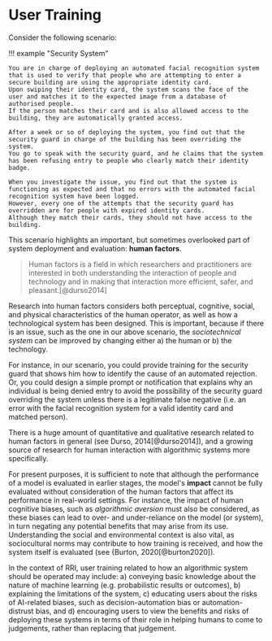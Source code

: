 # User Training

Consider the following scenario:

!!! example "Security System"

    You are in charge of deploying an automated facial recognition system that is used to verify that people who are attempting to enter a secure building are using the appropriate identity card.
    Upon swiping their identity card, the system scans the face of the user and matches it to the expected image from a database of authorised people.
    If the person matches their card and is also allowed access to the building, they are automatically granted access.
    
    After a week or so of deploying the system, you find out that the security guard in charge of the building has been overriding the system.
    You go to speak with the security guard, and he claims that the system has been refusing entry to people who clearly match their identity badge.
    
    When you investigate the issue, you find out that the system is functioning as expected and that no errors with the automated facial recognition system have been logged.
    However, every one of the attempts that the security guard has overridden are for people with expired identity cards.
    Although they match their cards, they should not have access to the building.

This scenario highlights an important, but sometimes overlooked part of system deployment and evaluation: **human factors**.

> Human factors is a field in which researchers and practitioners are interested in both understanding the interaction of people and technology and in making that interaction more efficient, safer, and pleasant.[@durso2014]

Research into human factors considers both perceptual, cognitive, social, and physical characteristics of the human operator, as well as how a technological system has been designed. This is important, because if there is an issue, such as the one in our above scenario, the *sociotechnical system* can be improved by changing either a) the human or b) the technology.

For instance, in our scenario, you could provide training for the security guard that shows him how to identify the cause of an automated rejection. Or, you could design a simple prompt or notification that explains why an individual is being denied entry to avoid the possibility of the security guard overriding the system unless there is a legitimate false negative (i.e. an error with the facial recognition system for a valid identity card and matched person).

There is a huge amount of quantitative and qualitative research related to human factors in general (see Durso, 2014[@durso2014]), and a growing source of research for human interaction with algorithmic systems more specifically.

For present purposes, it is sufficient to note that although the performance of a model is evaluated in earlier stages, the model's **impact** cannot be fully evaluated without consideration of the human factors that affect its performance in real-world settings.
For instance, the impact of human cognitive biases, such as *algorithmic aversion* must also be considered, as these biases can lead to over- and under-reliance on the model (or system), in turn negating any potential benefits that may arise from its use.
Understanding the social and environmental context is also vital, as sociocultural norms may contribute to how training is received, and how the system itself is evaluated (see {Burton, 2020[@burton2020]).

In the context of RRI, user training related to how an algorithmic system should be operated may include: a) conveying basic knowledge about the nature of machine learning (e.g. probabilistic results or outcomes), b) explaining the limitations of the system, c) educating users about the risks of AI-related biases, such as decision-automation bias or automation-distrust bias, and d) encouraging users to view the benefits and risks of deploying these systems in terms of their role in helping humans to come to judgements, rather than replacing that judgement.
